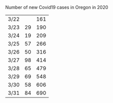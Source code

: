 
Number of new Covid19 cases in Oregon in 2020

|      |     |        |
|-     | -   | -      |
| 3/22 |     |   161  |   
| 3/23 |  29 |   190  |
| 3/24 |  19 |   209  |
| 3/25 |  57 |   266  |
| 3/26 |  50 |   316  |
| 3/27 |  98 |   414  |
| 3/28 |  65 |   479  |
| 3/29 |  69 |   548  |
| 3/30 |  58 |   606  |
| 3/31 |  84 |   690  |
